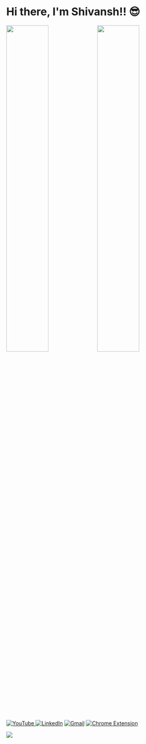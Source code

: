 # Hi there, I'm Shivansh!! 😎
<img align="left" width="47%" src="https://github-readme-stats.vercel.app/api?username=shan18u&show_icons=true&theme=tokyonight" />
<img  align="left" width="47%" src="https://github-readme-stats.vercel.app/api/top-langs/?username=shan18u&layout=compact" />


<a href="https://www.youtube.com/channel/UCVHrGysYcEcXVY_yzPEV3iQ">![YouTube](https://img.shields.io/badge/YouTube-%23FF0000.svg?style=for-the-badge&logo=YouTube&logoColor=white) </a>
<a href="www.linkedin.com/in/shivanshchhabra">![LinkedIn](https://img.shields.io/badge/linkedin-%230077B5.svg?style=for-the-badge&logo=linkedin&logoColor=white)</a>
<a href="www.linkedin.com/in/shivanshchhabra">![Gmail](https://img.shields.io/badge/Gmail-D14836?style=for-the-badge&logo=gmail&logoColor=white)</a>
<a href="www.linkedin.com/in/shivanshchhabra">![Chrome Extension](https://img.shields.io/badge/Google_Play-414141?style=for-the-badge&logo=google-play&logoColor=white)</a>

<a href="www.linkedin.com/in/shivanshchhabra"> <img src="https://img.icons8.com/avantgarde/100/null/internet.png"/> </a>

